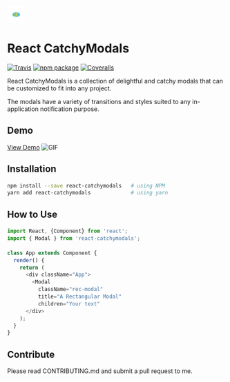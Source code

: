 <img src="./demo/src/logo.png" height="40px" width="40px" text-align="center">

# React CatchyModals

[![Travis][build-badge]][build]
[![npm package][npm-badge]][npm]
[![Coveralls][coveralls-badge]][coveralls]

React CatchyModals is a collection of delightful and catchy modals that can be customized to fit into any project.

The modals have a variety of transitions and styles suited to any in-application notification purpose.

## Demo
[View Demo](https://mford008.github.io/catchy-react-modals/)
![GIF](http://g.recordit.co/OGsODeoDti.gif)

## Installation
```bash
npm install --save react-catchymodals   # using NPM
yarn add react-catchymodals             # using yarn
```
## How to Use
```javascript
import React, {Component} from 'react';
import { Modal } from 'react-catchymodals';

class App extends Component {
  render() {
    return (
      <div className="App">
        <Modal
          className="rec-modal"
          title="A Rectangular Modal"
          children="Your text"
      </div>
    );
  }
}
```
## Contribute
Please read CONTRIBUTING.md and submit a pull request to me.


[build-badge]: https://img.shields.io/travis/user/repo/master.png?style=flat-square
[build]: https://travis-ci.org/user/repo

[npm-badge]: https://img.shields.io/npm/v/npm-package.png?style=flat-square
[npm]: https://www.npmjs.org/package/npm-package

[coveralls-badge]: https://img.shields.io/coveralls/user/repo/master.png?style=flat-square
[coveralls]: https://coveralls.io/github/user/repo
